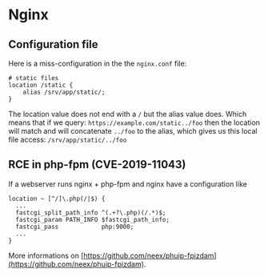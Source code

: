 Nginx
=====

## Configuration file
Here is a miss-configuration in the the `nginx.conf` file:

```nginx
# static files
location /static {
    alias /srv/app/static/;
}
```

The location value does not end with a `/` but the alias value does. Which means that if we query: `https://example.com/static../foo` then the location will match and will concatenate `../foo` to the alias, which gives us this local file access: `/srv/app/static/../foo`


## RCE in php-fpm (CVE-2019-11043)
If a webserver runs nginx + php-fpm and nginx have a configuration like

```nginx
location ~ [^/]\.php(/|$) {
  ...
  fastcgi_split_path_info ^(.+?\.php)(/.*)$;
  fastcgi_param PATH_INFO $fastcgi_path_info;
  fastcgi_pass            php:9000;
  ...
}
```

More informations on [https://github.com/neex/phuip-fpizdam](https://github.com/neex/phuip-fpizdam).

